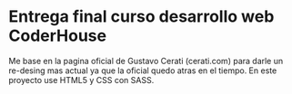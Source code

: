 # Entrega final curso desarrollo web CoderHouse
Me base en la pagina oficial de Gustavo Cerati (cerati.com) para darle un re-desing mas actual ya que la oficial quedo atras en el tiempo.
En este proyecto use HTML5 y CSS con SASS.
